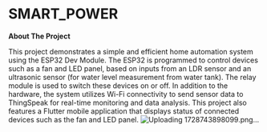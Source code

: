 # SMART_POWER
**About The Project**

This project demonstrates a simple and efficient home automation system using the ESP32 Dev Module. The ESP32 is programmed to control devices such as a fan and LED panel, based on inputs from an LDR sensor and an ultrasonic sensor (for water level measurement from water tank). The relay module is used to switch these devices on or off. In addition to the hardware, the system utilizes Wi-Fi connectivity to send sensor data to ThingSpeak for real-time monitoring and data analysis. This project also features a Flutter mobile application that displays status of connected devices such as the fan and LED panel.
![Uploading 1728743898099.png…]()
